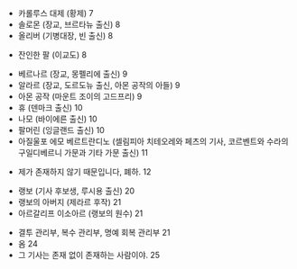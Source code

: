 - 카롤루스 대제 (황제) 7
- 솔로몬 (장교, 브르타뉴 출신) 8
- 올리버 (기병대장, 빈 출신) 8
* 잔인한 팔 (이교도) 8
- 베르나르 (장교, 몽펠리에 출신) 9
- 알라르 (장교, 도르도뉴 출신, 아몬 공작의 아들) 9
- 아몬 공작 (마운트 조이의 고드프리) 9
- 휴 (덴마크 출신) 10
- 나모 (바이에른 출신) 10
- 팔머린 (잉글랜드 출신) 10
- 아질울포 에모 베르트란디노 (셀림피아 치테오레와 페츠의 기사, 코르벤트와 수라의 구일디베르니 가문과 기타 가문 출신) 11
* 제가 존재하지 않기 때문입니다, 폐하. 12
- 랭보 (기사 후보생, 루시용 출신) 20
- 랭보의 아버지 (제라르 후작) 21
- 아르갈리프 이소아르 (랭보의 원수) 21
* 결투 관리부, 복수 관리부, 명예 회복 관리부 21
* 옴 24
* 그 기사는 존재 없이 존재하는 사람이야. 25
